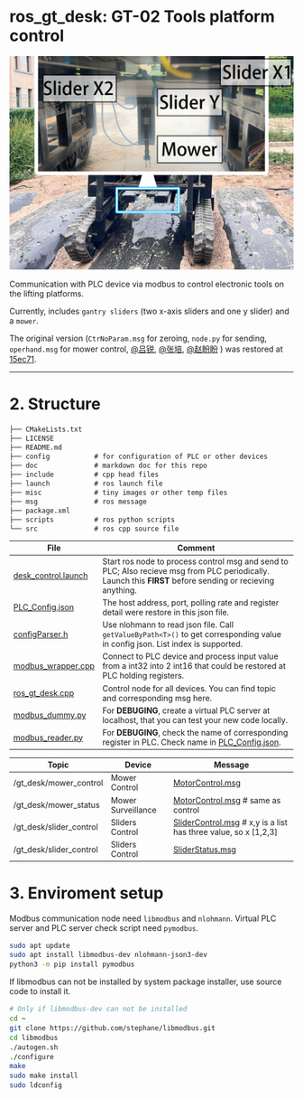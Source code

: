 # ros_gt_desk: GT-02 Tools platform control

![Show](misc/ros_gt_desk.jpg)

Communication with PLC device via modbus to control electronic tools on the lifting platforms.

Currently, includes `gantry sliders` (two x-axis sliders and one y slider) and a `mower`.


The original version (`CtrNoParam.msg` for zeroing, `node.py` for sending, `operhand.msg` for mower control, [@吕锐](https://github.com/ouranar), [@张培](https://github.com/ZP1931301733), [@赵盼盼](https://github.com/lzuzhaopp) ) was restored at [15ec71](https://github.com/JChrysanthemum/ros_gt_desk/tree/15ec71f8cbe6e292ee5fd2820e5937d4a6de1643).

------

# 2. Structure

```
├── CMakeLists.txt
├── LICENSE
├── README.md
├── config           # for configuration of PLC or other devices
├── doc              # markdown doc for this repo
├── include          # cpp head files
├── launch           # ros launch file 
├── misc             # tiny images or other temp files
├── msg              # ros message
├── package.xml
├── scripts          # ros python scripts
└── src              # ros cpp source file
```


File|Comment
-----|-----
[desk_control.launch](launch/desk_control.launch)| Start ros node to process control msg and send to PLC; Also recieve msg from PLC periodically. Launch this **FIRST** before sending or recieving anything.
[PLC_Config.json](config/PLC_Config.json)| The host address, port, polling rate and register detail were restore in this json file.
[configParser.h](include/ros_gt_desk/configParser.h)|Use nlohmann to read json file. Call `getValueByPath<T>()` to get corresponding value in config json. List index is supported.
[modbus_wrapper.cpp](src/modbus_wrapper.cpp)| Connect to PLC device and process input value from a int32 into 2 int16 that could be restored at PLC holding registers.
[ros_gt_desk.cpp](src/ros_gt_desk.cpp)| Control node for all devices. You can find topic and corresponding msg here.
[modbus_dummy.py](scripts/modbus_dummy.py)| For **DEBUGING**, create a virtual PLC server at localhost, that you can test your new code locally.
[modbus_reader.py](scripts/modbus_reader.py) | For **DEBUGING**, check the name of corresponding register in PLC. Check name in [PLC_Config.json](config/PLC_Config.json).



Topic|Device|Message
-----|-----|-----
/gt_desk/mower_control | Mower Control| [MotorControl.msg](msg/MotorControl.msg)
/gt_desk/mower_status | Mower Surveillance | [MotorControl.msg](msg/MotorControl.msg)  # same as control
/gt_desk/slider_control | Sliders Control| [SliderControl.msg](msg/SliderControl.msg) # x,y is a list has three value, so x [1,2,3]
/gt_desk/slider_control | Sliders Control| [SliderStatus.msg](msg/SliderStatus.msg)| Abs loc and debugging codes


# 3. Enviroment setup

Modbus communication node need `libmodbus` and `nlohmann`. Virtual PLC server and PLC server check script need `pymodbus`.

```bash
sudo apt update
sudo apt install libmodbus-dev nlohmann-json3-dev
python3 -m pip install pymodbus
```

If libmodbus can not be installed by system package installer, use source code to install it.

```bash
# Only if libmodbus-dev can not be installed
cd ~
git clone https://github.com/stephane/libmodbus.git
cd libmodbus
./autogen.sh
./configure
make
sudo make install
sudo ldconfig
```


